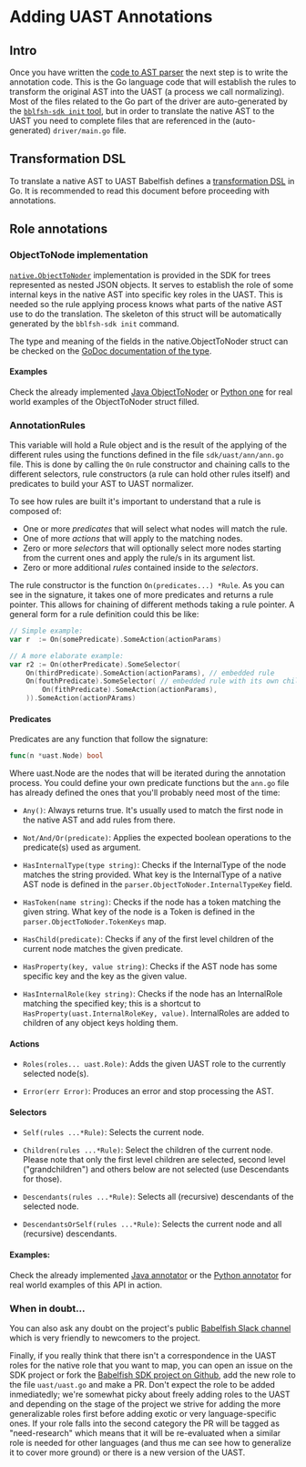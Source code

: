 # Adding UAST Annotations

## Intro

Once you have written the [code to AST parser](sdk.md#implementing-the-driver)
the next step is to write the annotation code. This is the Go language code that
will establish the rules to transform the original AST into the UAST (a process
we call normalizing). Most of the files related to the Go part of the driver are
auto-generated by the [`bblfsh-sdk init`
tool](sdk.md#creating-the-drivers-initial-structure), but in order to translate
the native AST to the UAST you need to complete files that are referenced
in the (auto-generated) `driver/main.go` file.

## Transformation DSL

To translate a native AST to UAST Babelfish defines a [transformation DSL](./transform-dsl.md)
in Go. It is recommended to read this document before proceeding with
annotations.

## Role annotations

### ObjectToNode implementation

[`native.ObjectToNoder`](https://godoc.org/github.com/bblfsh/sdk/protocol/native#ObjectToNoder)
implementation is provided in the SDK for trees represented as nested JSON
objects. It serves to establish the role of some internal keys in the native AST
into specific key roles in the UAST. This is needed so the rule applying process
knows what parts of the native AST use to do the translation. The skeleton of this
struct will be automatically generated by the `bblfsh-sdk init` command.

The type and meaning of the fields in the native.ObjectToNoder struct can be
checked on the [GoDoc documentation of the
type](https://godoc.org/gopkg.in/bblfsh/sdk.v1/uast#ObjectToNode).

#### Examples

Check the already implemented [Java
ObjectToNoder](https://github.com/bblfsh/java-driver/blob/master/driver/normalizer/tonode.go)
or [Python
one](https://github.com/bblfsh/python-driver/blob/master/driver/normalizer/tonode.go)
for real world examples of the ObjectToNoder struct filled.

### AnnotationRules

This variable will hold a Rule object and is the result of the applying of the
different rules using the functions defined in the file ``sdk/uast/ann/ann.go``
file. This is done by calling the `On` rule constructor and chaining calls to the
different selectors, rule constructors (a rule can hold other rules itself) and
predicates to build your AST to UAST normalizer.

To see how rules are built it's important to understand that a rule is composed
of:

- One or more *predicates* that will select what nodes will match the rule.
- One of more *actions* that will apply to the matching nodes.
- Zero or more *selectors* that will optionally select more nodes starting
  from the current ones and apply the rule/s in its argument list.
- Zero or more additional *rules* contained inside to the *selectors*.

The rule constructor is the function `On(predicates...) *Rule`. As you can see
in the signature, it takes one of more predicates and returns a rule pointer. This
allows for chaining of different methods taking a rule pointer. A general form
for a rule definition could this be like:

```go
// Simple example:
var r  := On(somePredicate).SomeAction(actionParams)

// A more elaborate example:
var r2 := On(otherPredicate).SomeSelector(
    On(thirdPredicate).SomeAction(actionParams), // embedded rule
    On(fouthPredicate).SomeSelector( // embedded rule with its own childs
        On(fithPredicate).SomeAction(actionParams),
    )).SomeAction(actionPArams)
```

#### Predicates

Predicates are any function that follow the signature:

```go
func(n *uast.Node) bool
```

Where uast.Node are the nodes that will be iterated during the annotation
process. You could define your own predicate functions but the `ann.go` file
has already defined the ones that you'll probably need most of the time:

- `Any()`: Always returns true. It's usually used to match the first node in
  the native AST and add rules from there.

- `Not/And/Or(predicate)`: Applies the expected boolean operations to
  the predicate(s) used as argument.

- `HasInternalType(type string)`: Checks if the InternalType of the node matches
  the string provided. What key is the InternalType of a native AST node is
  defined in the `parser.ObjectToNoder.InternalTypeKey` field.

- `HasToken(name string)`: Checks if the node has a token matching the given
  string. What key of the node is a Token is defined in the
  `parser.ObjectToNoder.TokenKeys` map.

- `HasChild(predicate)`: Checks if any of the first level children of
  the current node matches the given predicate.

- `HasProperty(key, value string)`: Checks if the AST node has some specific key
  and the key as the given value.

- `HasInternalRole(key string)`: Checks if the node has an InternalRole matching
  the specified key; this is a shortcut to `HasProperty(uast.InternalRoleKey,
  value)`. InternalRoles are added to children of any object keys holding them.

#### Actions

- `Roles(roles... uast.Role)`: Adds the given UAST role to the currently
  selected node(s).

- `Error(err Error)`: Produces an error and stop processing the AST.

#### Selectors

- `Self(rules ...*Rule)`: Selects the current node.

- `Children(rules ...*Rule)`: Select the children of the current node. Please note
   that only the first level children are selected, second level ("grandchildren")
   and others below are not selected (use Descendants for those).

- `Descendants(rules ...*Rule)`: Selects all (recursive) descendants of the
  selected node.

- `DescendantsOrSelf(rules ...*Rule)`: Selects the current node and all
  (recursive) descendants.

#### Examples:

Check the already implemented [Java
annotator](https://github.com/bblfsh/java-driver/blob/master/driver/normalizer/annotation.go)
or the [Python
annotator](https://github.com/bblfsh/python-driver/blob/master/driver/normalizer/annotation.go)
for real world examples of this API in action.

### When in doubt...

You can also ask any doubt on the project's public [Babelfish Slack
channel](https://join.slack.com/t/sourced-community/shared_invite/enQtMjc4Njk5MzEyNzM2LTFjNzY4NjEwZGEwMzRiNTM4MzRlMzQ4MmIzZjkwZmZlM2NjODUxZmJjNDI1OTcxNDAyMmZlNmFjODZlNTg0YWM)
which is very friendly to newcomers to the project.

Finally, if you really think that there isn't a correspondence in the UAST roles
for the native role that you want to map, you can open an issue on the SDK project
or fork the [Babelfish SDK project
on Github](https://github.com/bblfsh/sdk), add the new role to the file
`uast/uast.go` and make a PR. Don't expect the role to be added inmediatedly;
we're somewhat picky about freely adding roles to the UAST and depending on the
stage of the project we strive for adding the more generalizable roles first
before adding exotic or very language-specific ones. If your role falls into the
second category the PR will be tagged as "need-research" which means that it will
be re-evaluated when a similar role is needed for other languages (and thus me can
see how to generalize it to cover more ground) or there is a new version of the
UAST.
